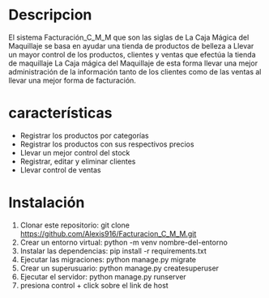 # Descripcion

El sistema Facturación_C_M_M que son las siglas de La Caja Mágica del Maquillaje se basa en ayudar una tienda de productos de belleza a Llevar un mayor control de los productos, clientes y ventas que efectúa la tienda de maquillaje La Caja mágica del Maquillaje de esta forma llevar una mejor administración de la información tanto de los clientes como de las ventas al llevar una mejor forma de facturación.

# características
- Registrar los productos por categorías
- Registrar los productos con sus respectivos precios
- Llevar un mejor control del stock
- Registrar, editar y eliminar clientes
- Llevar control de ventas

# Instalación
1.	Clonar este repositorio: git clone https://github.com/Alexis916/Facturacion_C_M_M.git
2.	Crear un entorno virtual: python -m venv nombre-del-entorno
3.	Instalar las dependencias: pip install -r requirements.txt
4.	Ejecutar las migraciones: python manage.py migrate
5.	Crear un superusuario: python manage.py createsuperuser
6.	Ejecutar el servidor: python manage.py runserver
7.	presiona control + click sobre el link de host
